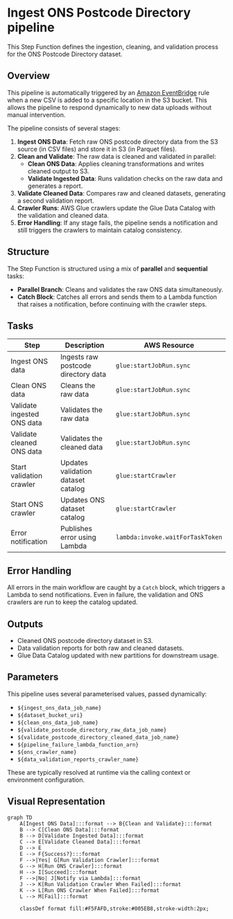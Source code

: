 # Ingest ONS Postcode Directory pipeline

This Step Function defines the ingestion, cleaning, and validation process for the ONS Postcode Directory dataset.

## Overview

This pipeline is automatically triggered by an [Amazon EventBridge](https://docs.aws.amazon.com/eventbridge/latest/userguide/what-is-amazon-eventbridge.html) rule when a new CSV is added to a specific location in the S3 bucket. This allows the pipeline to respond dynamically to new data uploads without manual intervention.

The pipeline consists of several stages:

1. **Ingest ONS Data**: Fetch raw ONS postcode directory data from the S3 source (in CSV files) and store it in S3 (in Parquet files).
2. **Clean and Validate**: The raw data is cleaned and validated in parallel:
    - **Clean ONS Data**: Applies cleaning transformations and writes cleaned output to S3.
    - **Validate Ingested Data**: Runs validation checks on the raw data and generates a report.
3. **Validate Cleaned Data**: Compares raw and cleaned datasets, generating a second validation report.
4. **Crawler Runs**: AWS Glue crawlers update the Glue Data Catalog with the validation and cleaned data.
5. **Error Handling**: If any stage fails, the pipeline sends a notification and still triggers the crawlers to maintain catalog consistency.

## Structure

The Step Function is structured using a mix of **parallel** and **sequential** tasks:

- **Parallel Branch**: Cleans and validates the raw ONS data simultaneously.
- **Catch Block**: Catches all errors and sends them to a Lambda function that raises a notification, before continuing with the crawler steps.

## Tasks

| Step | Description | AWS Resource |
|------|-------------|--------------|
| Ingest ONS data | Ingests raw postcode directory data | `glue:startJobRun.sync` |
| Clean ONS data | Cleans the raw data | `glue:startJobRun.sync` |
| Validate ingested ONS data | Validates the raw data | `glue:startJobRun.sync` |
| Validate cleaned ONS data | Validates the cleaned data | `glue:startJobRun.sync` |
| Start validation crawler | Updates validation dataset catalog | `glue:startCrawler` |
| Start ONS crawler | Updates ONS dataset catalog | `glue:startCrawler` |
| Error notification | Publishes error using Lambda | `lambda:invoke.waitForTaskToken` |

## Error Handling

All errors in the main workflow are caught by a `Catch` block, which triggers a Lambda to send notifications. Even in failure, the validation and ONS crawlers are run to keep the catalog updated.

## Outputs

- Cleaned ONS postcode directory dataset in S3.
- Data validation reports for both raw and cleaned datasets.
- Glue Data Catalog updated with new partitions for downstream usage.

## Parameters

This pipeline uses several parameterised values, passed dynamically:

- `${ingest_ons_data_job_name}`
- `${dataset_bucket_uri}`
- `${clean_ons_data_job_name}`
- `${validate_postcode_directory_raw_data_job_name}`
- `${validate_postcode_directory_cleaned_data_job_name}`
- `${pipeline_failure_lambda_function_arn}`
- `${ons_crawler_name}`
- `${data_validation_reports_crawler_name}`

These are typically resolved at runtime via the calling context or environment configuration.

## Visual Representation

```{mermaid}
graph TD
    A[Ingest ONS Data]:::format --> B{Clean and Validate}:::format
    B --> C[Clean ONS Data]:::format
    B --> D[Validate Ingested Data]:::format
    C --> E[Validate Cleaned Data]:::format
    D --> E
    E --> F{Success?}:::format
    F -->|Yes| G[Run Validation Crawler]:::format
    G --> H[Run ONS Crawler]:::format
    H --> I[Succeed]:::format
    F -->|No| J[Notify via Lambda]:::format
    J --> K[Run Validation Crawler When Failed]:::format
    K --> L[Run ONS Crawler When Failed]:::format
    L --> M[Fail]:::format

    classDef format fill:#F5FAFD,stroke:#005EB8,stroke-width:2px;
```
